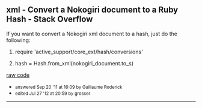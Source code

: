<div id="wikitext">

<div style="display: none;">

Summary: The best answer from stackoverflow on this question Source:
<http://stackoverflow.com/questions/1230741/convert-a-nokogiri-document-to-a-ruby-hash>
Parent:(Technology.)Ruby
includeme:[Technology.Ruby](http://wiki.tamouse.org?n=Technology.Ruby?action=print)
Posted: March 24, 2013, at 08:45 AM Tags: ruby, xml, hash, conversion,
howto, stackoverflow

</div>

<div class="vspace">

</div>

xml - Convert a Nokogiri document to a Ruby Hash - Stack Overflow
-----------------------------------------------------------------

<div class="round lrindent quote">

If you want to convert a Nokogiri xml document to a hash, just do the
following:

<div class="vspace">

</div>

<div id="sourceblock1" class="sourceblock">

<div class="sourceblocktext">

<div class="ruby">

1.  <div class="de1">

    <span class="kw3">require</span> <span
    class="st0">'active\_support/core\_ext/hash/conversions'</span>

    </div>

2.  <div class="de1">

    hash = <span class="kw4">Hash</span>.<span
    class="me1">from\_xml</span><span
    class="br0">(</span>nokogiri\_document.<span
    class="me1">to\_s</span><span class="br0">)</span>

    </div>

</div>

</div>

<div class="sourceblocklink">

[raw
code](http://wiki.tamouse.org?n=Technology.HowToConvertXMLToHashInRuby?action=sourceblock&num=1)

</div>

</div>

<div class="vspace">

</div>

-   <span style="font-size:83%">answered Sep 20 '11 at 16:09 by
    Guillaume Roderick</span>
-   <span style="font-size:83%">edited Jul 27 '12 at 20:59 by
    grosser</span>

</div>

<div class="vspace">

</div>

------------------------------------------------------------------------

</div>
